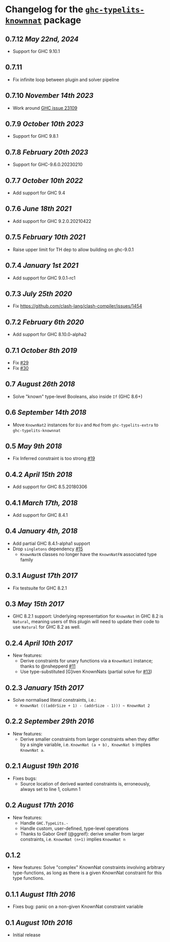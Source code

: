 # Changelog for the [`ghc-typelits-knownnat`](http://hackage.haskell.org/package/ghc-typelits-knownnat) package

## 0.7.12 *May 22nd, 2024*
* Support for GHC 9.10.1

## 0.7.11
* Fix infinite loop between plugin and solver pipeline

## 0.7.10 *November 14th 2023*
* Work around [GHC issue 23109](https://gitlab.haskell.org/ghc/ghc/-/issues/23109)

## 0.7.9 *October 10th 2023*
* Support for GHC 9.8.1

## 0.7.8 *February 20th 2023*
* Support for GHC-9.6.0.20230210

## 0.7.7 *October 10th 2022*
* Add support for GHC 9.4

## 0.7.6 *June 18th 2021*
* Add support for GHC 9.2.0.20210422

## 0.7.5 *February 10th 2021*
* Raise upper limit for TH dep to allow building on ghc-9.0.1

## 0.7.4 *January 1st 2021*
* Add support for GHC 9.0.1-rc1

## 0.7.3 *July 25th 2020*
* Fix https://github.com/clash-lang/clash-compiler/issues/1454

## 0.7.2 *February 6th 2020*
 * Add support for GHC 8.10.0-alpha2

## 0.7.1 *October 8th 2019*
* Fix [#29](https://github.com/clash-lang/ghc-typelits-knownnat/issues/29)
* Fix [#30](https://github.com/clash-lang/ghc-typelits-knownnat/issues/30)

## 0.7 *August 26th 2018*
* Solve "known" type-level Booleans, also inside `If` (GHC 8.6+)

## 0.6 *September 14th 2018*
* Move `KnownNat2` instances for `Div` and `Mod` from `ghc-typelits-extra` to `ghc-typelits-knownnat`

## 0.5 *May 9th 2018*
* Fix Inferred constraint is too strong [#19](https://github.com/clash-lang/ghc-typelits-knownnat/issues/19)

## 0.4.2 *April 15th 2018*
* Add support for GHC 8.5.20180306

## 0.4.1 *March 17th, 2018*
* Add support for GHC 8.4.1

## 0.4 *January 4th, 2018*
* Add partial GHC 8.4.1-alpha1 support
* Drop `singletons` dependency [#15](https://github.com/clash-lang/ghc-typelits-knownnat/issues/15)
  * `KnownNatN` classes no longer have the `KnownNatFN` associated type family

## 0.3.1 *August 17th 2017*
* Fix testsuite for GHC 8.2.1

## 0.3 *May 15th 2017*
* GHC 8.2.1 support: Underlying representation for `KnownNat` in GHC 8.2 is `Natural`, meaning users of this plugin will need to update their code to use `Natural` for GHC 8.2 as well.

## 0.2.4 *April 10th 2017*
* New features:
  * Derive constraints for unary functions via a `KnownNat1` instance; thanks to @nshepperd [#11](https://github.com/clash-lang/ghc-typelits-knownnat/pull/11)
  * Use type-substituted [G]iven KnownNats (partial solve for [#13](https://github.com/clash-lang/ghc-typelits-knownnat/issues/13))

## 0.2.3 *January 15th 2017*
* Solve normalised literal constraints, i.e.:
  * `KnownNat (((addrSize + 1) - (addrSize - 1))) ~ KnownNat 2`

## 0.2.2 *September 29th 2016*
* New features:
  * Derive smaller constraints from larger constraints when they differ by a single variable, i.e. `KnownNat (a + b), KnownNat b` implies `KnownNat a`.

## 0.2.1 *August 19th 2016*
* Fixes bugs:
  * Source location of derived wanted constraints is, erroneously, always set to line 1, column 1

## 0.2 *August 17th 2016*
* New features:
  * Handle `GHC.TypeLits.-`
  * Handle custom, user-defined, type-level operations
  * Thanks to Gabor Greif (@ggreif): derive smaller from larger constraints, i.e. `KnownNat (n+1)` implies `KnownNat n`

## 0.1.2
* New features: Solve "complex" KnownNat constraints involving arbitrary type-functions, as long as there is a given KnownNat constraint for this type functions.

## 0.1.1 *August 11th 2016*
* Fixes bug: panic on a non-given KnownNat constraint variable

## 0.1 *August 10th 2016*
* Initial release
